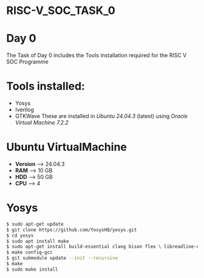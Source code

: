 # RISC-V_SOC_TASK_0
# Day 0
The Task of Day 0 includes the Tools installation required for the RISC V SOC Programme
# Tools installed:
- Yosys
- Iverilog
- GTKWave
These are installed in *Ubuntu 24.04.3* (latest) using *Oracle Virtual Machine 7.2.2*
# Ubuntu VirtualMachine
- **Version** --> 24.04.3
- **RAM** --> 10 GB
- **HDD** --> 50 GB
- **CPU** --> 4
# Yosys
```bash
$ sudo apt-get update
$ git clone https://github.com/YosysHQ/yosys.git
$ cd yosys
$ sudo apt install make              
$ sudo apt-get install build-essential clang bison flex \ libreadline-dev gawk tcl-dev libffi-dev git \ graphviz xdot pkg-config python3 libboost-system-dev \ libboost-python-dev libboost-filesystem-dev zlib1g-dev
$ make config-gcc
$ git submodule update --init --recursive
$ make 
$ sudo make install
